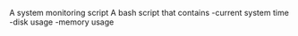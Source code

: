 A system monitoring script
A bash script that contains 
-current system time 
-disk usage
-memory usage
